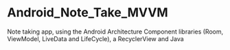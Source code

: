 # Android_Note_Take_MVVM
Note taking app, using the Android Architecture Component libraries (Room, ViewModel, LiveData and LifeCycle), a RecyclerView and Java
